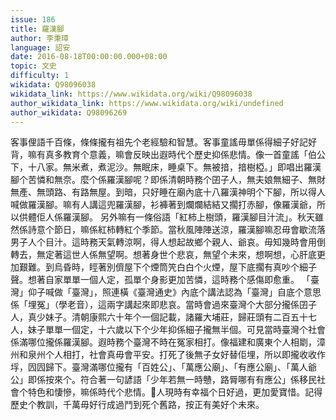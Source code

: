 ```yaml
---
issue: 186
title: 羅漢腳
author: 李秉璋
language: 詔安
date: 2016-08-18T00:00:00.000+08:00
topic: 文史
difficulty: 1
wikidata: Q98096038
wikidata_link: https://www.wikidata.org/wiki/Q98096038
author_wikidata_link: https://www.wikidata.org/wiki/undefined
author_wikidata: Q98096269
---
```

客事俚語千百條，條條攏有祖先个老經驗和智慧。客事童謠毋單係得細子好記好背，嘛有真多教育个意義，嘛會反映出遐時代个歷史抑係悲情。像一首童謠「伯公下，十八家。無米煮，煮泥沙。無眠床，睡桌下。無被揞，揞樹椏。」即唱出羅漢腳个苦憐和無奈。麼个係羅漢腳呢？即係清朝時務个囝子人，無夫娘無細子、無財無產、無頭路、有路無屋。到暗，只好睡在廟內底十八羅漢神明个下腳，所以得人喊做羅漢腳。嘛有人講這兜羅漢腳，衫褲著到爛爛結結又擱打赤腳，像羅漢爺，所以供體佢人係羅漢腳。
另外嘛有一條俗語「紅柿上樹頭，羅漢腳目汁流」。秋天雖然係詩意个節日，嘛係紅柿轉紅个季節。當秋風陣陣送涼，羅漢腳嘛忍毋會歇流落男子人个目汁。這時務天氣轉涼啊，得人想起故鄉个親人、爺哀。毋知幾時會用倒轉去，無定著這世人係無望啊。想著身世个悲哀，無望个未來，想啊想，心肝底更加艱難。到烏昏時，䀴著別儕屋下个煙筒笐白白个火煙，屋下底擱有真吵个細子聲。想著自家單單一個人定，孤單个身影更加苦憐，這時務个感傷即愈重。
「臺灣」仰子喊做「臺灣」，照連橫《臺灣通史》內底个講法認為「臺灣」自底个意思係「埋冤」（學老音），這兩字講起來即悲哀。當時會過來臺灣个大部分攏係囝子人，真少妹子。清朝康熙六十年个一個記載，諸羅大埔莊，歸莊頭有二百五十七人，妹子單單一個定，十六歲以下个少年抑係細子攏無半個。可見當時臺灣个社會係滿哪位攏係羅漢腳。遐時務个臺灣不時在冤家相打。像福建和廣東个人相㓾，漳州和泉州个人相打，社會真毋會平安。打死了後無子女好替佢埋，所以即攏收收作垺，囥囥歸下。臺灣滿哪位攏有「百姓公」、「萬應公廟」、「有應公廟」、「萬人爺公」即係按來个。符合著一句諺語「少年若無一時戇，路脣哪有有應公」係移民社會个特色和悽慘，嘛係時代个悲情。𫣆人現時有幸福个日好過，更加愛寶惜。記得歷史个教訓，千萬毋好行成過鬥到死个舊路，按正有美好个未來。
